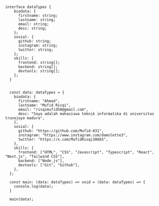     interface dataTypes {
        biodata: {
          firstname: string;
          lastname: string;
          email: string;
          desc: string;
        };
        sosial: {
          github: string;
          instagram: string;
          twitter: string; 
        };
        skills: {
          frontend: string[];
          backend: string[];
          devtools: string[];
        };
      }


      const data: dataTypes = {
        biodata: {
          firstname: "Ahmad",
          lastname: "Mufid Risqi",
          email: "risqimufid50@gmail.com",
          desc: "Saya adalah mahasiswa teknik informatika di universitas trunojoyo madura",
        },
        sosial: {
          github: "https://github.com/Mufid-031",
          instagram: "https://www.instagram.com/damslette3",
          twitter: "https://x.com/MufidRisqi30683",
        },
        skills: {
          frontend: ["HTML", "CSS", "Javascript", "Typescript", "React", "Next.js", "Tailwind CSS"],
          backend: ["Node.js"],
          devtools: ["Git", "Github"],
        },
      };

      const main: (data: dataTypes) => void = (data: dataTypes) => {
        console.log(data);
      }

      main(data);
    
